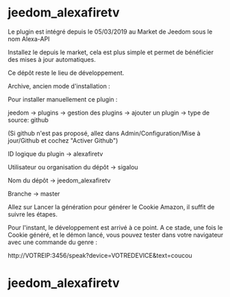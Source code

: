 # jeedom_alexafiretv

Le plugin est intégré depuis le 05/03/2019 au Market de Jeedom sous le nom Alexa-API

Installez le depuis le market, cela est plus simple et permet de bénéficier des mises à jour automatiques.

Ce dépôt reste le lieu de développement.


Archive, ancien mode d'installation :

Pour installer manuellement ce plugin :

jeedom -> plugins -> gestion des plugins -> ajouter un plugin -> type de source: github

(Si github n'est pas proposé, allez dans Admin/Configuration/Mise à jour/Github et cochez "Activer Github")

ID logique du plugin -> alexafiretv

Utilisateur ou organisation du dépôt -> sigalou

Nom du dépôt -> jeedom_alexafiretv

Branche -> master

Allez sur Lancer la génération pour générer le Cookie Amazon, il suffit de suivre les étapes.

Pour l'instant, le développement est arrivé à ce point.
A ce stade, une fois le Cookie généré, et le démon lancé, vous pouvez tester dans votre navigateur avec une commande du genre :

http://VOTREIP:3456/speak?device=VOTREDEVICE&text=coucou 
# jeedom_alexafiretv
